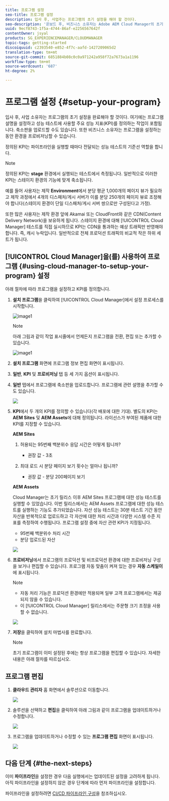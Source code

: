 ```yaml
---
title: 프로그램 설정
seo-title: 프로그램 설정
description: 입사 후, 사업주는 프로그램의 초기 설정을 해야 할 것이다.
seo-description: '온보드 후, 비즈니스 소유자는 Adobe AEM Cloud Manager의 초기 설정을 수행해야 합니다. 여기에는 성능 테스트에 사용할 프로그램 설명을 설정하고 KPI를 정의하는 작업이 포함됩니다. '
uuid: 9ecf8743-1f5a-4744-86af-e2256567642f
contentOwner: jsyal
products: SG_EXPERIENCEMANAGER/CLOUDMANAGER
topic-tags: getting-started
discoiquuid: c2393540-e852-4f7c-aafd-1427209065d2
translation-type: tm+mt
source-git-commit: 6851884b08c0c0a971242a958f72a7673a1a1196
workflow-type: tm+mt
source-wordcount: '687'
ht-degree: 2%

---
```



# 프로그램 설정 {#setup-your-program}

입사 후, 사업 소유자는 프로그램의 초기 설정을 완료해야 할 것이다. 여기에는 프로그램 설명을 설정하고 성능 테스트에 사용할 주요 성능 지표(KPI)를 정의하는 작업이 포함됩니다. 축소판을 업로드할 수도 있습니다. 또한 비즈니스 소유자는 프로그램을 설정하는 동안 환경을 프로비저닝할 수 있습니다.

정의된 KPI는 파이프라인을 실행할 때마다 전달되는 성능 테스트의 기준선 역할을 합니다.

>[!NOTE]
>
>정의된 KPI는 **stage** 환경에서 실행되는 테스트에서 측정됩니다. 일반적으로 이러한 KPI는 스테이지 환경의 기능에 맞게 축소됩니다.
>
>예를 들어 사용자는 제작 **Environment**&#x200B;에서 분당 평균 1,000개의 페이지 뷰가 필요하고 제작 과정에서 4개의 디스패처/게시 서버가 이를 분당 250개의 페이지 뷰로 조정해야 합니다(스테이지 환경이 단일 디스패처/게시 서버 쌍으로만 구성된다고 가정).
>
>또한 많은 사용자는 제작 환경 앞에 Akamai 또는 CloudFront와 같은 CDN(Content Delivery Network)을 보유하게 됩니다. 스테이지 환경에 대해 [!UICONTROL Cloud Manager] 테스트를 직접 실시하므로 KPI는 CDN을 통과하는 예상 트래픽만 반영해야 합니다. 즉, 캐시 누락입니다. 일반적으로 전체 프로덕션 트래픽의 비교적 작은 하위 세트가 됩니다.

## [!UICONTROL Cloud Manager]을(를) 사용하여 프로그램 {#using-cloud-manager-to-setup-your-program} 설정

아래 절차에 따라 프로그램을 설정하고 KPI를 정의합니다.

1. **설치 프로그램**&#x200B;을 클릭하여 [!UICONTROL Cloud Manager]에서 설정 프로세스를 시작합니다.

   ![image1](assets/set-up-program/setup1.png)

   >[!NOTE]
   > 아래 그림과 같이 작업 표시줄에서 언제든지 프로그램을 전환, 편집 또는 추가할 수 있습니다.

   ![image1](assets/set-up-program/setup2.png)


1. **설치 프로그램** 화면에 프로그램 정보 편집 화면이 표시됩니다.

1. **일반**, **KPI** 및 **프로비저닝** 탭 등 세 가지 옵션이 표시됩니다.

1. **일반** 탭에서 프로그램에 축소판을 업로드합니다. 프로그램에 관련 설명을 추가할 수도 있습니다.

   ![](assets/Setup_Program-General.png)

1. **KPI**&#x200B;에서 두 개의 KPI를 정의할 수 있습니다(각 배포에 대한 기대). 별도의 KPI는 **AEM Sites** 및 **AEM Assets**&#x200B;에 대해 정의됩니다. 라이선스가 부여된 제품에 대한 KPI를 지정할 수 있습니다.

   **AEM Sites**

   1. 허용되는 95번째 백분위수 응답 시간은 어떻게 됩니까?

      * 권장 값 - 3초
   1. 최대 로드 시 분당 페이지 보기 횟수는 얼마나 됩니까?

      * 권장 값 - 분당 200페이지 보기

   **AEM Assets**

   Cloud Manager는 초기 릴리스 이후 AEM Sites 프로그램에 대한 성능 테스트를 실행할 수 있었습니다. 이번 릴리스에서는 AEM Assets 프로그램에 대한 성능 테스트를 실행하는 기능도 추가되었습니다. 자산 성능 테스트는 30분 테스트 기간 동안 자산을 반복적으로 업로드하고 각 자산에 대한 처리 시간과 다양한 시스템 수준 지표를 측정하여 수행됩니다.
프로그램 설정 중에 자산 관련 KPI가 지정됩니다.

   * 95번째 백분위수 처리 시간
   * 분당 업로드된 자산

   ![](assets/Setup_Program-KPIs.png)

1. **프로비저닝**&#x200B;에서 프로그램의 프로덕션 및 비프로덕션 환경에 대한 프로비저닝 구성을 보거나 편집할 수 있습니다. 프로그램 자동 맞춤이 켜져 있는 경우 **자동 스케일이**&#x200B;에 표시됩니다.

   >[!NOTE]
   >
   >* 자동 처리 기능은 프로덕션 환경에만 적용되며 일부 고객 프로그램에서는 제공되지 않을 수 있습니다.
   >* 이 [!UICONTROL Cloud Manager] 릴리스에서는 주문형 크기 조정을 사용할 수 없습니다.


   ![](assets/Setup_Program-Provisioning.png)

1. **저장**&#x200B;을 클릭하여 설치 마법사를 완료합니다.

   >[!NOTE]
   >
   >초기 프로그램이 이미 설정된 후에는 항상 프로그램을 편집할 수 있습니다. 자세한 내용은 아래 절차를 따르십시오.

## 프로그램 편집

1. **클라우드 관리자** 홈 화면에서 솔루션으로 이동합니다.

   ![](assets/SetUpProgram5.png)

1. 솔루션을 선택하고 **편집**&#x200B;을 클릭하여 아래 그림과 같이 프로그램을 업데이트하거나 수정합니다.

   ![](assets/SetUpProgram6.png)

1. 프로그램을 업데이트하거나 수정할 수 있는 **프로그램 편집** 화면이 표시됩니다.

   ![](assets/Editing_Program-screen3.png)

## 다음 단계 {#the-next-steps}

이미 **파이프라인**&#x200B;을 설정한 경우 다음 실행에서는 업데이트된 설정을 고려하게 됩니다. 아직 파이프라인을 설정하지 않은 경우 단계에 따라 먼저 파이프라인을 설정합니다.

파이프라인을 설정하려면 [CI/CD 파이프라인 구성](https://helpx.adobe.com/experience-manager/cloud-manager/using/configuring-pipeline.html)을 참조하십시오.
